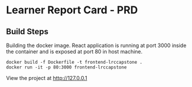 # Learner Report Card - PRD

## Build Steps

Building the docker image. React application is running at port 3000 inside the container and is exposed at port 80 in host machine.

```
docker build -f Dockerfile -t frontend-lrccapstone .
docker run -it -p 80:3000 frontend-lrccapstone
```

View the project at http://127.0.0.1